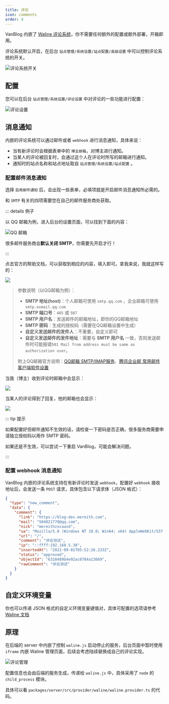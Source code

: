 ```yaml
---
title: 评论
icon: comments
order: 4
---
```


VanBlog 内嵌了 [Waline 评论系统](https://waline.js.org/)，你不需要任何额外的配置或额外部署，开箱即用。

评论系统默认开启，在后台 `站点管理/系统设置/站点配置/高级设置` 中可以控制评论系统的开关。

![评论系统开关](https://pic.mereith.com/img/4ab797b4096a953d9d27ebf6a4a2b0dc.clipboard-2022-08-25.png)

## 配置

您可以在后台 `站点管理/系统设置/评论设置` 中对评论的一些功能进行配置：

![评论设置](https://www.mereith.com/static/img/4b0725013bd8cd940995e383ba83e527.clipboard-2022-09-01.png)

## 消息通知

内嵌的评论系统可以通过邮件或者 `webhook` 进行消息通知，具体来说：

- 当有新评论时会根据表单中的 `博主邮箱`，对博主进行通知。
- 当某人的评论被回复时，会通过这个人在评论时所写的邮箱进行通知。
- 通知时的站点名称和站点地址取自 `站点管理/系统设置/站点配置` 。

### 配置邮件消息通知

选择 `启用邮件通知` 后，会出现一些表单，必填项就是开启邮件消息通知所必需的。

和 `SMTP` 有关的四项需要您在自己的邮件服务商处获取。

::: details 例子

以 QQ 邮箱为例，进入后台的设置页面，可以找到下面的内容：

![QQ 邮箱](https://www.mereith.com/static/img/3a0157c13c7ed53b5f3a7c360f23c61c.clipboard-2022-09-01.png)

很多邮件服务商会**默认关闭 SMTP**，你需要先开启才行！

:::

点击官方的帮助文档，可以获取到相应的内容，填入即可。拿我来说，我就这样写的：

![](https://www.mereith.com/static/img/c55b4837910d893d4431543304ac0585.clipboard-2022-09-01.png)

> 参数说明（以QQ邮箱为例）：
> - **SMTP 地址(host)**：个人邮箱可使用 `smtp.qq.com` ，企业邮箱可使用 `smtp.exmail.qq.com`
> - **SMTP 端口号**：`465` 或 `587`
> - **SMTP 用户名**：发送邮件的邮箱地址，即你的QQ邮箱地址
> - **SMTP 密码**：生成的授权码（需要在QQ邮箱设置中生成）
> - **自定义发送邮件的发件人**：不重要，自定义即可
> - **自定义发送邮件的发件地址**：需要与 **SMTP 用户名** 一致，否则发送邮件时可能报错`501 Mail from address must be same as authorization user`。
> 
> 附上QQ邮箱官方说明：[QQ邮箱 SMTP/IMAP服务](https://wx.mail.qq.com/list/readtemplate?name=app_intro.html#/agreement/authorizationCode)、[腾讯企业邮 常用邮件客户端软件设置](https://service.exmail.qq.com/cgi-bin/help?subtype=1&id=28&no=1000564)

当我（博主）收到评论时邮箱中会显示：

![](https://www.mereith.com/static/img/d57d80bd5c8a3459142066c039fc386c.clipboard-2022-09-01.png)

当某人的评论得到了回复，他的邮箱也会显示：

![](https://www.mereith.com/static/img/ac9a19cc271e76b0b09159884cb54e63.clipboard-2022-09-01.png)

::: tip 提示

如果配置好但邮件通知不生效的话，请检查一下密码是否正确，很多服务商需要申请独立授权码以用作 SMTP 密码。

如果还是不生效，可以尝试一下重启 VanBlog，可能会解决问题。

:::

### 配置 webhook 消息通知

VanBlog 内嵌的评论系统支持在有新评论时发送 `webhook`，配置好 `webhook` 接收地址后，会发送一条 `POST` 请求，具体包含以下请求体（JSON 格式）：

```json
{
  "type": "new_comment",
  "data": {
    "comment": {
      "link": "https://blog-dev.mereith.com",
      "mail": "504021770@qq.com",
      "nick": "mereithzxcaasd",
      "ua": "Mozilla/5.0 (Windows NT 10.0; Win64; x64) AppleWebKit/537.36 (KHTML, like Gecko) Chrome/104.0.0.0 Safari/537.36",
      "url": "/",
      "comment": "评论测试",
      "ip": "::ffff:192.168.5.38",
      "insertedAt": "2022-09-01T05:52:26.233Z",
      "status": "approved",
      "objectId": "6310489b4e92ac0784a13669",
      "rawComment": "评论测试"
    }
  }
}
```

## 自定义环境变量

你也可以传递 JSON 格式的自定义环境变量键值对，具体可配置的选项请参考 [Waline 文档](https://waline.js.org/reference/server.html)

## 原理

在后端的 server 中内嵌了控制 `waline.js` 启动停止的服务，后台页面中暂时使用 `iframe` 内嵌 Waline 管理页面，后续会考虑陆续替换成自己的评论实现。

![评论管理](https://pic.mereith.com/img/dd7792a91f5a3b945ee2b261b06f666a.clipboard-2022-08-25.png)

配置信息也会由后端的服务生成，传递给 `waline.js` 中，具体采用了 `node` 的 `child_process` 模块。

具体可以看 `packages/server/src/provider/waline/waline.provider.ts` 的代码。


